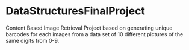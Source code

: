 # DataStructuresFinalProject

Content Based Image Retrieval Project based on generating unique barcodes for each images from a data set of 10 different pictures of the same digits from 0-9.


